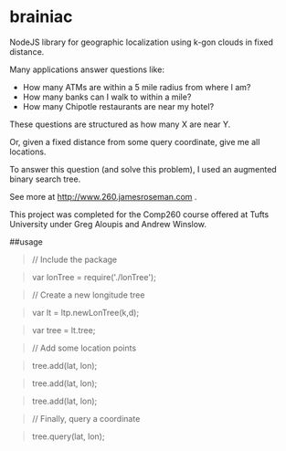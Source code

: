 brainiac
========

NodeJS library for geographic localization using k-gon clouds in fixed distance.

Many applications answer questions like:
* How many ATMs are within a 5 mile radius from where I am?
* How many banks can I walk to within a mile?
* How many Chipotle restaurants are near my hotel?

These questions are structured as how many X are near Y. 

Or, given a fixed distance from some query coordinate, give me all locations.

To answer this question (and solve this problem), I used an augmented binary search tree.

See more at http://www.260.jamesroseman.com .

This project was completed for the Comp260 course offered at Tufts University under Greg Aloupis and Andrew Winslow.

##usage

> // Include the package

>var lonTree = require('./lonTree');

>

>// Create a new longitude tree 

>var lt = ltp.newLonTree(k,d);

>var tree = lt.tree;

>

>// Add some location points

>tree.add(lat, lon);

>tree.add(lat, lon);

>tree.add(lat, lon);

>

>// Finally, query a coordinate

>tree.query(lat, lon);




